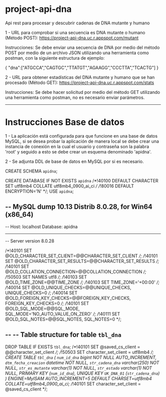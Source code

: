 # project-api-dna
Api rest para procesar y descubrir cadenas de DNA mutante y humano

1 - URL para comprobar si una secuencia es DNA mutante o humano (Método POST):
https://project-api-dna.uc.r.appspot.com/mutant

Instrucciones:
Se debe enviar una secuencia de DNA por medio del método POST por medio de un archivo JSON utilizando una herramienta como postman, con la siguiente estructura de ejemplo:

{
    "dna":["ATGCCA","CAGTGC","TTATGT","AGAAGG","CCCTTA","TCACTG"]
}


2 - URL para obtener estadísticas del DNA mutante y humano que se han procesado (Método GET):
https://project-api-dna.uc.r.appspot.com/stats

Instrucciones:
Se debe hacer solicitud por medio del método GET utilizando una herramienta como postman, no es necesario enviar parámetros.


---------------------------------------------------------------------------------------------------------------------------------------------------------------
# Instrucciones Base de datos

1 - La aplicación está configurada para que funcione en una base de datos MySQL, si se desea probar la aplicación de manera local se debe crear una instancia de conexión en la cual el usuario y contraseña son la palabra 'root' y seguido a esto se debe crear un esquema denominado 'apidna'.

2 - Se adjunta DDL de base de datos en MySQL por si es necesario.

CREATE SCHEMA `apidna`;

CREATE DATABASE  IF NOT EXISTS `apidna` /*!40100 DEFAULT CHARACTER SET utf8mb4 COLLATE utf8mb4_0900_ai_ci */ /*!80016 DEFAULT ENCRYPTION='N' */;
USE `apidna`;

-- MySQL dump 10.13  Distrib 8.0.28, for Win64 (x86_64)
--
-- Host: localhost    Database: apidna
-- ------------------------------------------------------
-- Server version	8.0.28

/*!40101 SET @OLD_CHARACTER_SET_CLIENT=@@CHARACTER_SET_CLIENT */;
/*!40101 SET @OLD_CHARACTER_SET_RESULTS=@@CHARACTER_SET_RESULTS */;
/*!40101 SET @OLD_COLLATION_CONNECTION=@@COLLATION_CONNECTION */;
/*!50503 SET NAMES utf8 */;
/*!40103 SET @OLD_TIME_ZONE=@@TIME_ZONE */;
/*!40103 SET TIME_ZONE='+00:00' */;
/*!40014 SET @OLD_UNIQUE_CHECKS=@@UNIQUE_CHECKS, UNIQUE_CHECKS=0 */;
/*!40014 SET @OLD_FOREIGN_KEY_CHECKS=@@FOREIGN_KEY_CHECKS, FOREIGN_KEY_CHECKS=0 */;
/*!40101 SET @OLD_SQL_MODE=@@SQL_MODE, SQL_MODE='NO_AUTO_VALUE_ON_ZERO' */;
/*!40111 SET @OLD_SQL_NOTES=@@SQL_NOTES, SQL_NOTES=0 */;

--
-- Table structure for table `tbl_dna`
--

DROP TABLE IF EXISTS `tbl_dna`;
/*!40101 SET @saved_cs_client     = @@character_set_client */;
/*!50503 SET character_set_client = utf8mb4 */;
CREATE TABLE `tbl_dna` (
  `num_id_dna` bigint NOT NULL AUTO_INCREMENT,
  `dtm_fecha_creacion` datetime NOT NULL,
  `str_cadena_dna` varchar(250) NOT NULL,
  `str_es_mutante` varchar(1) NOT NULL,
  `str_estado` varchar(1) NOT NULL,
  PRIMARY KEY (`num_id_dna`),
  UNIQUE KEY `UK_DNA_01` (`str_cadena_dna`)
) ENGINE=MyISAM AUTO_INCREMENT=5 DEFAULT CHARSET=utf8mb4 COLLATE=utf8mb4_0900_ai_ci;
/*!40101 SET character_set_client = @saved_cs_client */;
